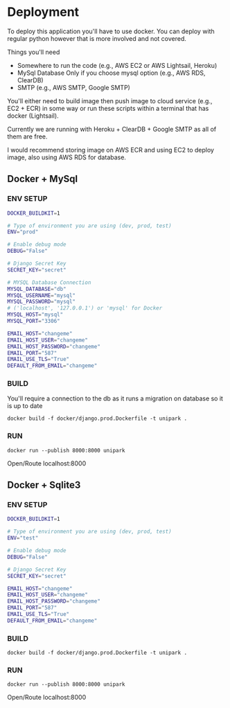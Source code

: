 # Deployment
To deploy this application you'll have to use docker. You can deploy with regular python however that is more involved and not covered.

Things you'll need
- Somewhere to run the code (e.g., AWS EC2 or AWS Lightsail, Heroku)
- MySql Database Only if you choose mysql option (e.g., AWS RDS, ClearDB)
- SMTP (e.g., AWS SMTP, Google SMTP)

You'll either need to build image then push image to cloud service (e.g., EC2 + ECR) in some way or run these scripts within a terminal that has docker (Lightsail).

Currently we are running with Heroku + ClearDB + Google SMTP as all of them are free.

I would recommend storing image on AWS ECR and using EC2 to deploy image, also using AWS RDS for database.

## Docker + MySql
### ENV SETUP
```bash
DOCKER_BUILDKIT=1

# Type of environment you are using (dev, prod, test)
ENV="prod"

# Enable debug mode 
DEBUG="False"

# Django Secret Key 
SECRET_KEY="secret"

# MYSQL Database Connection
MYSQL_DATABASE="db"
MYSQL_USERNAME="mysql"
MYSQL_PASSWORD="mysql"
# ('localhost', '127.0.0.1') or 'mysql' for Docker
MYSQL_HOST="mysql"
MYSQL_PORT="3306"

EMAIL_HOST="changeme"
EMAIL_HOST_USER="changeme"
EMAIL_HOST_PASSWORD="changeme"
EMAIL_PORT="587"
EMAIL_USE_TLS="True"
DEFAULT_FROM_EMAIL="changeme"
```

### BUILD
You'll require a connection to the db as it runs a migration on database so it is up to date
```
docker build -f docker/django.prod.Dockerfile -t unipark .
```

### RUN
```
docker run --publish 8000:8000 unipark
```

Open/Route localhost:8000

## Docker + Sqlite3
### ENV SETUP
```bash
DOCKER_BUILDKIT=1

# Type of environment you are using (dev, prod, test)
ENV="test"

# Enable debug mode 
DEBUG="False"

# Django Secret Key 
SECRET_KEY="secret"

EMAIL_HOST="changeme"
EMAIL_HOST_USER="changeme"
EMAIL_HOST_PASSWORD="changeme"
EMAIL_PORT="587"
EMAIL_USE_TLS="True"
DEFAULT_FROM_EMAIL="changeme"
```

### BUILD
```
docker build -f docker/django.prod.Dockerfile -t unipark . 
```

### RUN
```
docker run --publish 8000:8000 unipark
```

Open/Route localhost:8000